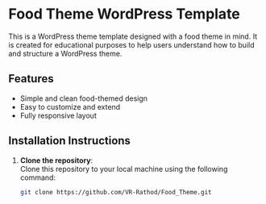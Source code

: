 # Food Theme WordPress Template

This is a WordPress theme template designed with a food theme in mind. It is created for educational purposes to help users understand how to build and structure a WordPress theme.

## Features

- Simple and clean food-themed design
- Easy to customize and extend
- Fully responsive layout

## Installation Instructions

1. **Clone the repository**:  
   Clone this repository to your local machine using the following command:
   ```bash
   git clone https://github.com/VR-Rathod/Food_Theme.git
